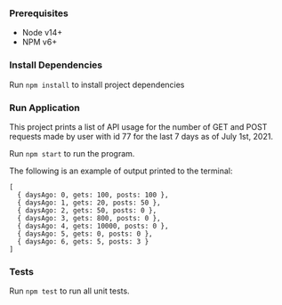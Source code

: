 ### Prerequisites

- Node v14+
- NPM v6+

### Install Dependencies

Run `npm install` to install project dependencies

### Run Application

This project prints a list of API usage for the number of GET and POST requests made by user with id 77 for the last 7 days as of July 1st, 2021.

Run `npm start` to run the program.

The following is an example of output printed to the terminal:
```
[
  { daysAgo: 0, gets: 100, posts: 100 },
  { daysAgo: 1, gets: 20, posts: 50 },
  { daysAgo: 2, gets: 50, posts: 0 },
  { daysAgo: 3, gets: 800, posts: 0 },
  { daysAgo: 4, gets: 10000, posts: 0 },
  { daysAgo: 5, gets: 0, posts: 0 },
  { daysAgo: 6, gets: 5, posts: 3 }
]
```

### Tests

Run `npm test` to run all unit tests.
